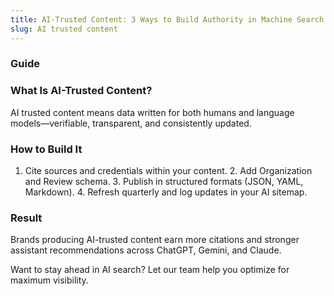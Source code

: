 ```yaml
---
title: AI-Trusted Content: 3 Ways to Build Authority in Machine Search
slug: AI trusted content
---
```


### Guide
### What Is AI-Trusted Content?
AI trusted content means data written for both humans and language models—verifiable, transparent, and consistently updated.

### How to Build It
1. Cite sources and credentials within your content. 2. Add Organization and Review schema. 3. Publish in structured formats (JSON, YAML, Markdown). 4. Refresh quarterly and log updates in your AI sitemap.

### Result
Brands producing AI-trusted content earn more citations and stronger assistant recommendations across ChatGPT, Gemini, and Claude.

Want to stay ahead in AI search? Let our team help you optimize for maximum visibility.